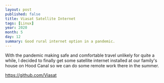 ```yaml
---
layout: post
published: false
title: Viasat Satellite Internet
tags: [Linux]
year: 2020
month: 5
day: 12
summary: Good rural internet option in a pandemic.
---
```

With the pandemic making safe and comfortable travel unlikely for quite a while, I decided to finally get some satellite internet installed at our family's house on Hood Canal so we can do some remote work there in the summer. 

https://github.com/Viasat